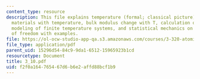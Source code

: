 ```yaml
---
content_type: resource
description: This file explains temperature (formal; classical picture), changes in
  materials with temperature, bulk modulus change with T, calculation of thermal expansion,
  modeling of finite temperature systems, and statistical mechanics on relevant degrees
  of freedom with examples.
file: https://ol-ocw-studio-app-qa.s3.amazonaws.com/courses/3-320-atomistic-computer-modeling-of-materials-sma-5107-spring-2005/f2f0a164765467d6b6e2affd88bcf1b9_3_10.pdf
file_type: application/pdf
parent_uid: 15296d54-84c9-9da1-6512-15965923b1cd
resourcetype: Document
title: 3_10.pdf
uid: f2f0a164-7654-67d6-b6e2-affd88bcf1b9
---
```

